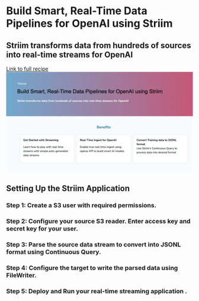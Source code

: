 # Build Smart, Real-Time Data Pipelines for OpenAI using Striim

## Striim transforms data from hundreds of sources into real-time streams for OpenAI
[Link to full recipe](https://www.striim.com/tutorial/build-smart-real-time-data-pipelines-for-openai-using-striim/)
![Striim, openai](https://github.com/striim/recipes/blob/main/striim-gpt-pipeline/Image.png)

## Setting Up the Striim Application </br>

### Step 1: Create a S3 user with required permissions.

### Step 2: Configure your source S3 reader. Enter access key and secret key for your user.

### Step 3: Parse the source data stream to convert into JSONL format using Continuous Query.

### Step 4: Configure the target to write the parsed data using FileWriter.

### Step 5: Deploy and Run your real-time streaming application .


